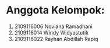 # Anggota Kelompok:
1. 2109116006 Noviana Ramadhani
2. 2109116014 Windy Widyastutik
3. 2109116022 Rayhan Abdillah Rapiq
